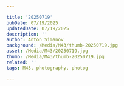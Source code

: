 ```yaml
---

title: '20250719'
pubDate: 07/19/2025
updatedDate: 07/19/2025
description: ''
author: Anton Simanov
background: /Media/M43/thumb-20250719.jpg
asset: /Media/M43/20250719.jpg
thumb: /Media/M43/thumb-20250719.jpg
related: ''
tags: M43, photography, photog

---
```


